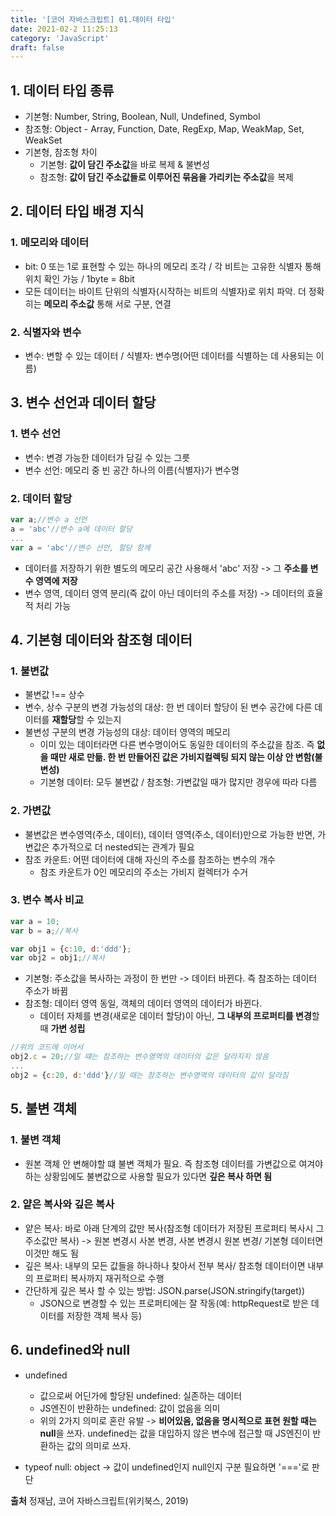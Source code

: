 ```yaml
---
title: '[코어 자바스크립트] 01.데이터 타입'
date: 2021-02-2 11:25:13
category: 'JavaScript'
draft: false
---
```


## 1. 데이터 타입 종류
- 기본형: Number, String, Boolean, Null, Undefined, Symbol
- 참조형: Object - Array, Function, Date, RegExp, Map, WeakMap, Set, WeakSet
- 기본형, 참조형 차이
  - 기본형: **값이 담긴 주소값**을 바로 복제 & 불변성
  - 참조형: **값이 담긴 주소값들로 이루어진 묶음을 가리키는 주소값**을 복제 

## 2. 데이터 타입 배경 지식
### 1. 메모리와 데이터
- bit: 0 또는 1로 표현할 수 있는 하나의 메모리 조각 / 각 비트는 고유한 식별자 통해 위치 확인 가능 / 1byte = 8bit
- 모든 데이터는 바이트 단위의 식별자(시작하는 비트의 식별자)로 위치 파악. 더 정확히는 **메모리 주소값** 통해 서로 구분, 연결
  
### 2. 식별자와 변수
- 변수: 변할 수 있는 데이터 / 식별자: 변수명(어떤 데이터를 식별하는 데 사용되는 이름)

## 3. 변수 선언과 데이터 할당 
### 1. 변수 선언
- 변수: 변경 가능한 데이터가 담길 수 있는 그릇
- 변수 선언: 메모리 중 빈 공간 하나의 이름(식별자)가 변수명
  
### 2. 데이터 할당
```js
var a;//변수 a 선언
a = 'abc'//변수 a에 데이터 할당
...
var a = 'abc'//변수 선언, 할당 함께
```
- 데이터를 저장하기 위한 별도의 메모리 공간 사용해서 'abc' 저장 -> 그 **주소를 변수 영역에 저장** 
- 변수 영역, 데이터 영역 분리(즉 값이 아닌 데이터의 주소를 저장) -> 데이터의 효율적 처리 가능
  
## 4. 기본형 데이터와 참조형 데이터
### 1. 불변값
- 불변값 !== 상수
- 변수, 상수 구분의 변경 가능성의 대상: 한 번 데이터 할당이 된 변수 공간에 다른 데이터를 **재할당**할 수 있는지
- 불변성 구분의 변경 가능성의 대상: 데이터 영역의 메모리 
  - 이미 있는 데이터라면 다른 변수명이어도 동일한 데이터의 주소값을 참조. 즉 **없을 때만 새로 만듦. 한 번 만들어진 값은 가비지컬렉팅 되지 않는 이상 안 변함(불변성)**
  - 기본형 데이터: 모두 불변값 / 참조형: 가변값일 때가 많지만 경우에 따라 다름

### 2. 가변값
- 불변값은 변수영역(주소, 데이터), 데이터 영역(주소, 데이터)만으로 가능한 반면, 가변값은 추가적으로 더 nested되는 관계가 필요
- 참조 카운트: 어떤 데이터에 대해 자신의 주소를 참조하는 변수의 개수
  - 참조 카운트가 0인 메모리의 주소는 가비지 컬렉터가 수거

### 3. 변수 복사 비교
```js
var a = 10;
var b = a;//복사

var obj1 = {c:10, d:'ddd'};
var obj2 = obj1;//복사
```

- 기본형: 주소값을 복사하는 과정이 한 번만 -> 데이터 바뀐다. 즉 참조하는 데이터 주소가 바뀜
- 참조형: 데이터 영역 동일, 객체의 데이터 영역의 데이터가 바뀐다.
  - 데이터 자체를 변경(새로운 데이터 할당)이 아닌, **그 내부의 프로퍼티를 변경**할 때 **가변 성립**
```js
//위의 코드에 이어서
obj2.c = 20;//일 떄는 참조하는 변수영역의 데이터의 값은 달라지지 않음
...
obj2 = {c:20, d:'ddd'}//일 때는 참조하는 변수영역의 데이터의 값이 달라짐
```

## 5. 불변 객체
### 1. 불변 객체
- 원본 객체 안 변해야할 떄 불변 객체가 필요. 즉 참조형 데이터를 가변값으로 여겨야하는 상황임에도 불변값으로 사용할 필요가 있다면 **깊은 복사 하면 됨**

### 2. 얕은 복사와 깊은 복사
- 얕은 복사: 바로 아래 단계의 값만 복사(참조형 데이터가 저장된 프로퍼티 복사시 그 주소값만 복사) -> 원본 변경시 사본 변경, 사본 변경시 원본 변경/ 기본형 데이터면 이것만 해도 됨
- 깊은 복사: 내부의 모든 값들을 하나하나 찾아서 전부 복사/ 참조형 데이터이면 내부의 프로퍼티 복사까지 재귀적으로 수행
- 간단하게 깊은 복사 할 수 있는 방법: JSON.parse(JSON.stringify(target))
  - JSON으로 변경할 수 있는 프로퍼티에는 잘 작동(예: httpRequest로 받은 데이터를 저장한 객체 복사 등)


## 6. undefined와 null
- undefined
  - 값으로써 어딘가에 할당된 undefined: 실존하는 데이터
  - JS엔진이 반환하는 undefined: 값이 없음을 의미
  - 위의 2가지 의미로 혼란 유발 -> **비어있음, 없음을 명시적으로 표현 원할 때는 null**을 쓰자. undefined는 값을 대입하지 않은 변수에 접근할 때 JS엔진이 반환하는 값의 의미로 쓰자.

- typeof null: object -> 값이 undefined인지 null인지 구분 필요하면 '==='로 판단

**출처** 정재남, 코어 자바스크립트(위키북스, 2019)